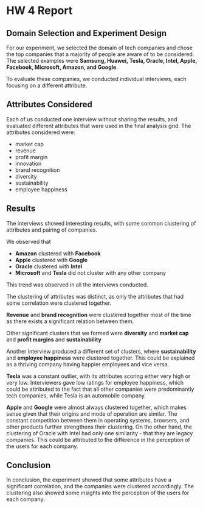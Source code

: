 <h1>HW 4 Report</h1>

<h2>Domain Selection and Experiment Design</h2>
For our experiment, we selected the domain of tech companies and chose the top companies that a majority of people are aware of to be considered. The selected examples were <b>Samsung, Huawei, Tesla, Oracle, Intel, Apple, Facebook, Microsoft, Amazon, and Google</b>. 

To evaluate these companies, we conducted individual interviews, each focusing on a different attribute.

<h2>Attributes Considered</h2>
Each of us conducted one interview without sharing the results, and evaluated different attributes that were used in the final analysis grid. The attributes considered were:

- market cap 
- revenue
- profit margin
- innovation
- brand recognition
- diversity
- sustainability
- employee happiness

<h2>Results</h2>

The interviews showed interesting results, with some common clustering of attributes and pairing of companies. 

We observed that 

- **Amazon** clustered with **Facebook**
- **Apple** clustered with **Google**
- **Oracle** clustered with **Intel**
- **Microsoft** and **Tesla** did not cluster with any other company

This trend was observed in all the interviews conducted.

The clustering of attributes was distinct, as only the attributes that had some correlation were clustered together. 

**Revenue** and **brand recognition** were clustered together most of the time as there exists a significant relation between them. 

Other significant clusters that we formed were **diversity** and **market cap** and **profit margins** and **sustainability**

Another interview produced a different set of clusters, where **sustainability** and **employee happiness** were clustered together. This could be explained as a thriving company having happier employees and vice versa.

**Tesla** was a constant outlier, with its attributes scoring either very high or very low. Interviewers gave low ratings for employee happiness, which could be attributed to the fact that all other companies were predominantly tech companies, while Tesla is an automobile company.

**Apple** and **Google** were almost always clustered together, which makes sense given that their origins and mode of operation are similar. The constant competition between them in operating systems, browsers, and other products further strengthens their clustering. On the other hand, the clustering of Oracle with Intel had only one similarity - that they are legacy companies. This could be attributed to the difference in the perception of the users for each company.

<h2>Conclusion</h2>

In conclusion, the experiment showed that some attributes have a significant correlation, and the companies were clustered accordingly. The clustering also showed some insights into the perception of the users for each company.
